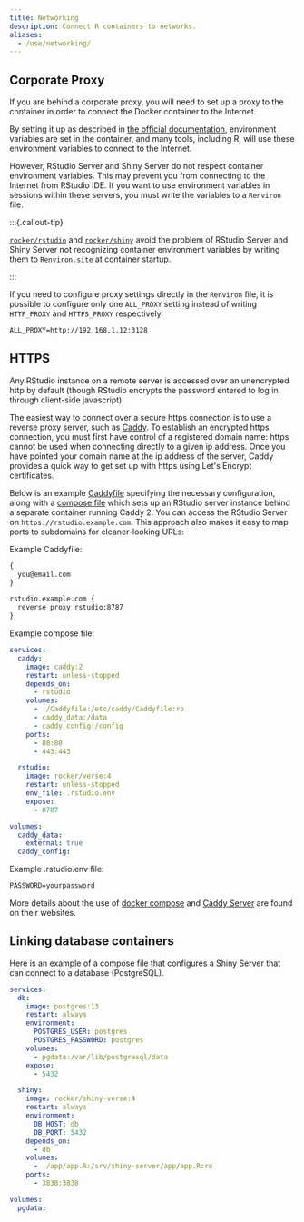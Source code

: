 ```yaml
---
title: Networking
description: Connect R containers to networks.
aliases:
  - /use/networking/
---
```


## Corporate Proxy

If you are behind a corporate proxy,
you will need to set up a proxy to the container in order to connect the Docker container to the Internet.

By setting it up as described in [the official documentation](https://docs.docker.com/network/proxy/),
environment variables are set in the container, and many tools, including R,
will use these environment variables to connect to the Internet.

However, RStudio Server and Shiny Server do not respect container environment variables.
This may prevent you from connecting to the Internet from RStudio IDE.
If you want to use environment variables in sessions within these servers,
you must write the variables to a `Renviron` file.

:::{.callout-tip}

[`rocker/rstudio`](../images/versioned/rstudio.md) and [`rocker/shiny`](../images/versioned/shiny.md)
avoid the problem of RStudio Server and Shiny Server not recognizing container environment variables
by writing them to `Renviron.site` at container startup.

:::

If you need to configure proxy settings directly in the `Renviron` file,
it is possible to configure only one `ALL_PROXY` setting instead of writing `HTTP_PROXY` and `HTTPS_PROXY` respectively.

```default
ALL_PROXY=http://192.168.1.12:3128
```

## HTTPS

Any RStudio instance on a remote server is accessed over an unencrypted http by default
(though RStudio encrypts the password entered to log in through client-side javascript).

The easiest way to connect over a secure https connection is to use a reverse proxy server,
such as [Caddy](https://caddyserver.com).
To establish an encrypted https connection, you must first have control of a registered domain name:
https cannot be used when connecting directly to a given ip address.
Once you have pointed your domain name at the ip address of the server, Caddy provides a quick way to get set up with https using Let's Encrypt certificates.

Below is an example [Caddyfile](https://caddyserver.com/docs/caddyfile) specifying the necessary configuration,
along with a [compose file](https://docs.docker.com/compose/compose-file/)
which sets up an RStudio server instance behind a separate container running Caddy 2.
You can access the RStudio Server on `https://rstudio.example.com`.
This approach also makes it easy to map ports to subdomains for cleaner-looking URLs:

Example Caddyfile:

```default
{
  you@email.com
}

rstudio.example.com {
  reverse_proxy rstudio:8787
}
```

Example compose file:

```yml
services:
  caddy:
    image: caddy:2
    restart: unless-stopped
    depends_on:
      - rstudio
    volumes:
      - ./Caddyfile:/etc/caddy/Caddyfile:ro
      - caddy_data:/data
      - caddy_config:/config
    ports:
      - 80:80
      - 443:443

  rstudio:
    image: rocker/verse:4
    restart: unless-stopped
    env_file: .rstudio.env
    expose:
      - 8787

volumes:
  caddy_data:
    external: true
  caddy_config:
```

Example .rstudio.env file:

```default
PASSWORD=yourpassword
```

More details about the use of [docker compose](https://docs.docker.com/compose/) and [Caddy Server](https://caddyserver.com/) are found on their websites.

## Linking database containers

Here is an example of a compose file that configures a Shiny Server that can connect to a database (PostgreSQL).

```yml
services:
  db:
    image: postgres:13
    restart: always
    environment:
      POSTGRES_USER: postgres
      POSTGRES_PASSWORD: postgres
    volumes:
      - pgdata:/var/lib/postgresql/data
    expose:
      - 5432

  shiny:
    image: rocker/shiny-verse:4
    restart: always
    environment:
      DB_HOST: db
      DB_PORT: 5432
    depends_on:
      - db
    volumes:
      - ./app/app.R:/srv/shiny-server/app/app.R:ro
    ports:
      - 3838:3838

volumes:
  pgdata:
```
